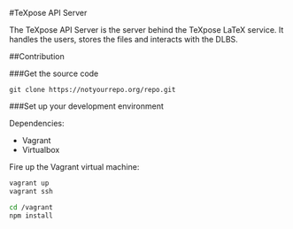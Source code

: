 #TeXpose API Server

The TeXpose API Server is the server behind the TeXpose LaTeX service.
It handles the users, stores the files and interacts with the DLBS.


##Contribution

###Get the source code

	git clone https://notyourrepo.org/repo.git

###Set up your development environment

Dependencies:
 * Vagrant
 * Virtualbox

Fire up the Vagrant virtual machine:

```bash
vagrant up
vagrant ssh

cd /vagrant
npm install
```
